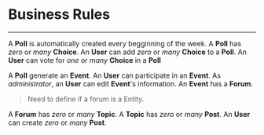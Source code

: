 # Business Rules
---
A **Poll** is automatically created every begginning of the week.
A **Poll** has *zero* or *many* **Choice**.
An **User** can add *zero* or *many* **Choice** to a **Poll**.
An **User** can vote for *one* or *many* **Choice** in a **Poll**

A **Poll** generate an **Event**.
An **User** can participate in an **Event**.
As *administrator*, an **User** can edit **Event**'s information.
An **Event** has a **Forum**.
> Need to define if a forum is a Entity.

A **Forum** has *zero* or *many* **Topic**.
A **Topic** has *zero* or *many* **Post**.
An **User** can create *zero* or *many* **Post**.